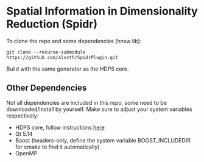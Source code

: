 # Spatial Information in Dimensionality Reduction (Spidr)

To clone the repo and some dependencies (hnsw lib):

```git clone --recurse-submodule https://github.com/alxvth/SpidrPlugin.git```

Build with the same generator as the HDPS core.

## Other Dependencies
Not all dependencies are included in this repo, some need to be downloaded/install by yourself. 
Make sure to adjust your system variables respectively:
- HDPS core, follow instructions [here](https://github.com/hdps/core)
- Qt 5.14
- Boost (headers-only, define the system variable BOOST_INCLUDEDIR for cmake to find it automatically)
- OpenMP
